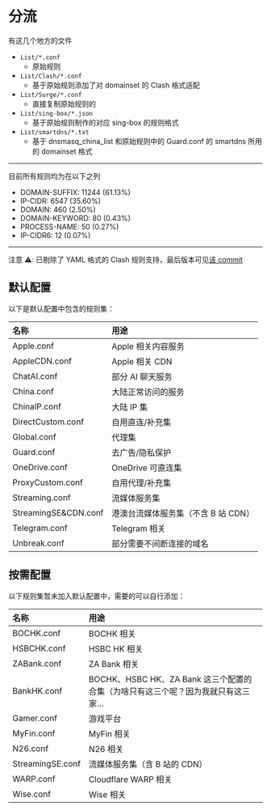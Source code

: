 # 分流

有这几个地方的文件

- `List/*.conf`
  - 原始规则
- `List/Clash/*.conf`
  - 基于原始规则添加了对 domainset 的 Clash 格式适配
- `List/Surge/*.conf`
  - 直接复制原始规则的
- `List/sing-box/*.json`
  - 基于原始规则制作的对应 sing-box 的规则格式
- `List/smartdns/*.txt`
  - 基于 dnsmasq_china_list 和原始规则中的 Guard.conf 的 smartdns 所用的 domainset 格式

---

目前所有规则均为在以下之列

- DOMAIN-SUFFIX: 11244 (61.13%)
- IP-CIDR: 6547 (35.60%)
- DOMAIN: 460 (2.50%)
- DOMAIN-KEYWORD: 80 (0.43%)
- PROCESS-NAME: 50 (0.27%)
- IP-CIDR6: 12 (0.07%)

---

注意 ⚠️: 已剔除了 YAML 格式的 Clash 规则支持，最后版本可见[该 commit](https://github.com/LufsX/Profiles/tree/4b5a19c07e4de5872db18064c281ee9c34c747cc/List/Clash)

## 默认配置

以下是默认配置中包含的规则集：

<!-- prettier-ignore -->
| 名称 | 用途 |
|:-|:-|
| Apple.conf | Apple 相关内容服务|
| AppleCDN.conf | Apple 相关 CDN |
| ChatAI.conf | 部分 AI 聊天服务 |
| China.conf | 大陆正常访问的服务 |
| ChinaIP.conf | 大陆 IP 集 |
| DirectCustom.conf | 自用直连/补充集 |
| Global.conf | 代理集 |
| Guard.conf | 去广告/隐私保护 |
| OneDrive.conf | OneDrive 可直连集 |
| ProxyCustom.conf | 自用代理/补充集 |
| Streaming.conf | 流媒体服务集 |
| StreamingSE&CDN.conf | 港澳台流媒体服务集（不含 B 站 CDN） |
| Telegram.conf | Telegram 相关 |
| Unbreak.conf | 部分需要不间断连接的域名 |

## 按需配置

以下规则集暂未加入默认配置中，需要的可以自行添加：

<!-- prettier-ignore -->
| 名称 | 用途 |
| :- | :- |
| BOCHK.conf | BOCHK 相关 |
| HSBCHK.conf | HSBC HK 相关 |
| ZABank.conf | ZA Bank 相关 |
| BankHK.conf | BOCHK、HSBC HK、ZA Bank 这三个配置的合集（为啥只有这三个呢？因为我就只有这三家… |
| Gamer.conf | 游戏平台 |
| MyFin.conf | MyFin 相关 |
| N26.conf   | N26 相关   |
| StreamingSE.conf | 流媒体服务集（含 B 站的 CDN） |
| WARP.conf | Cloudflare WARP 相关 |
| Wise.conf  | Wise 相关  |

